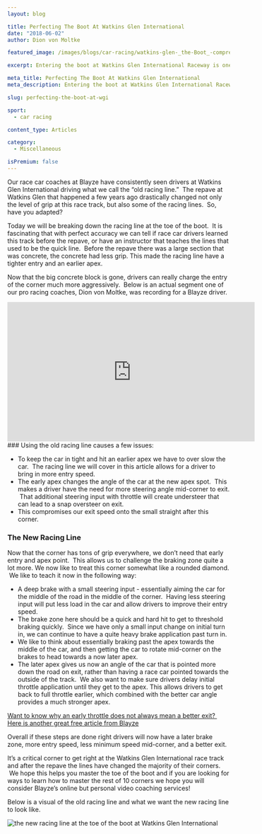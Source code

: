 ```yaml
---
layout: blog

title: Perfecting The Boot At Watkins Glen International
date: "2018-06-02"
author: Dion von Moltke

featured_image: /images/blogs/car-racing/watkins-glen-_the-Boot_-compressor.jpg

excerpt: Entering the boot at Watkins Glen International Raceway is one of the most challenging sections of this racetrack. Here we show you the fast racing line.

meta_title: Perfecting The Boot At Watkins Glen International
meta_description: Entering the boot at Watkins Glen International Raceway is one of the most challenging sections of this racetrack. Here we show you the fast racing line.

slug: perfecting-the-boot-at-wgi

sport:
  - car racing

content_type: Articles

category:
  - Miscellaneous

isPremium: false
---
```


Our race car coaches at Blayze have consistently seen drivers at Watkins Glen International driving what we call the “old racing line.”  The repave at Watkins Glen that happened a few years ago drastically changed not only the level of grip at this race track, but also some of the racing lines.  So, have you adapted?

Today we will be breaking down the racing line at the toe of the boot.  It is fascinating that with perfect accuracy we can tell if race car drivers learned this track before the repave, or have an instructor that teaches the lines that used to be the quick line.  Before the repave there was a large section that was concrete, the concrete had less grip. This made the racing line have a tighter entry and an earlier apex.

Now that the big concrete block is gone, drivers can really charge the entry of the corner much more aggressively.  Below is an actual segment one of our pro racing coaches, Dion von Moltke, was recording for a Blayze driver.

<iframe title="Blog iFrame" id="videoIframe" width="560" height="315" src="https://www.youtube.com/embed/yF4VsyWp198" frameborder="0" allow="accelerometer; autoplay; encrypted-media; gyroscope; picture-in-picture" allowfullscreen></iframe>
### Using the old racing line causes a few issues:

- To keep the car in tight and hit an earlier apex we have to over slow the car.  The racing line we will cover in this article allows for a driver to bring in more entry speed.
- The early apex changes the angle of the car at the new apex spot.  This makes a driver have the need for more steering angle mid-corner to exit.  That additional steering input with throttle will create understeer that can lead to a snap oversteer on exit.
- This compromises our exit speed onto the small straight after this corner.

### The New Racing Line

Now that the corner has tons of grip everywhere, we don’t need that early entry and apex point.  This allows us to challenge the braking zone quite a lot more. We now like to treat this corner somewhat like a rounded diamond.  We like to teach it now in the following way:

- A deep brake with a small steering input - essentially aiming the car for the middle of the road in the middle of the corner.  Having less steering input will put less load in the car and allow drivers to improve their entry speed.
- The brake zone here should be a quick and hard hit to get to threshold braking quickly.  Since we have only a small input change on initial turn in, we can continue to have a quite heavy brake application past turn in.
- We like to think about essentially braking past the apex towards the middle of the car, and then getting the car to rotate mid-corner on the brakes to head towards a now later apex.
- The later apex gives us now an angle of the car that is pointed more down the road on exit, rather than having a race car pointed towards the outside of the track.  We also want to make sure drivers delay initial throttle application until they get to the apex. This allows drivers to get back to full throttle earlier, which combined with the better car angle provides a much stronger apex.

[Want to know why an early throttle does not always mean a better exit?  Here is another great free article from Blayze](/blog/car-racing/does-an-earlier-throttle-application-mean-a-better-exit/)

Overall if these steps are done right drivers will now have a later brake zone, more entry speed, less minimum speed mid-corner, and a better exit.

It’s a critical corner to get right at the Watkins Glen International race track and after the repave the lines have changed the majority of their corners.  We hope this helps you master the toe of the boot and if you are looking for ways to learn how to master the rest of 10 corners we hope you will consider Blayze’s online but personal video coaching services!

Below is a visual of the old racing line and what we want the new racing line to look like.

![the new racing line at the toe of the boot at Watkins Glen International](https://blayze.io/assets/images/blogs/car-racing/WGI-Turn-11.jpg)
